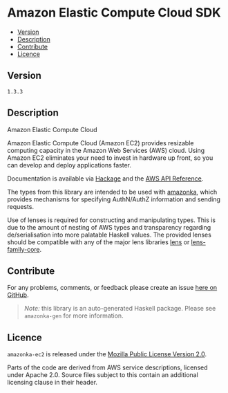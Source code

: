 # Amazon Elastic Compute Cloud SDK

* [Version](#version)
* [Description](#description)
* [Contribute](#contribute)
* [Licence](#licence)


## Version

`1.3.3`


## Description

Amazon Elastic Compute Cloud

Amazon Elastic Compute Cloud (Amazon EC2) provides resizable computing
capacity in the Amazon Web Services (AWS) cloud. Using Amazon EC2
eliminates your need to invest in hardware up front, so you can develop
and deploy applications faster.

Documentation is available via [Hackage](http://hackage.haskell.org/package/amazonka-ec2)
and the [AWS API Reference](http://docs.aws.amazon.com/AWSEC2/latest/APIReference/Welcome.html).

The types from this library are intended to be used with [amazonka](http://hackage.haskell.org/package/amazonka),
which provides mechanisms for specifying AuthN/AuthZ information and sending requests.

Use of lenses is required for constructing and manipulating types.
This is due to the amount of nesting of AWS types and transparency regarding
de/serialisation into more palatable Haskell values.
The provided lenses should be compatible with any of the major lens libraries
[lens](http://hackage.haskell.org/package/lens) or [lens-family-core](http://hackage.haskell.org/package/lens-family-core).

## Contribute

For any problems, comments, or feedback please create an issue [here on GitHub](https://github.com/brendanhay/amazonka/issues).

> _Note:_ this library is an auto-generated Haskell package. Please see `amazonka-gen` for more information.


## Licence

`amazonka-ec2` is released under the [Mozilla Public License Version 2.0](http://www.mozilla.org/MPL/).

Parts of the code are derived from AWS service descriptions, licensed under Apache 2.0.
Source files subject to this contain an additional licensing clause in their header.
